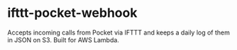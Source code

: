 # ifttt-pocket-webhook

Accepts incoming calls from Pocket via IFTTT and keeps a daily log of them in
JSON on S3. Built for AWS Lambda.
